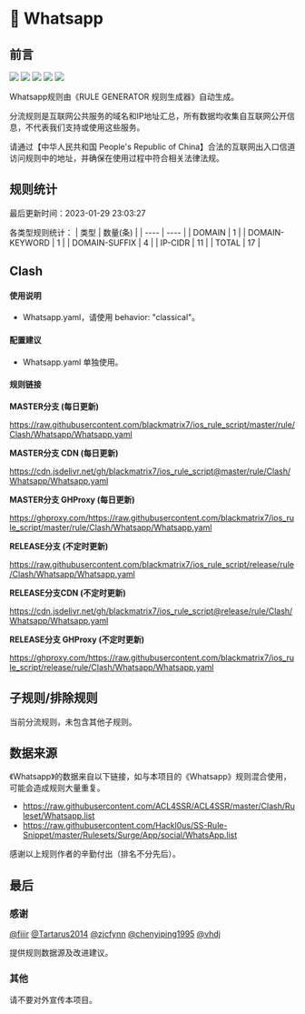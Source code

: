 # 🧸 Whatsapp

## 前言

![](https://shields.io/badge/-移除重复规则-ff69b4) ![](https://shields.io/badge/-DOMAIN与DOMAIN--SUFFIX合并-green) ![](https://shields.io/badge/-DOMAIN--SUFFIX间合并-critical) ![](https://shields.io/badge/-DOMAIN--SUFFIX与DOMAIN--KEYWORD合并-blue) ![](https://shields.io/badge/-IP--CIDR(6)合并-blueviolet) 

Whatsapp规则由《RULE GENERATOR 规则生成器》自动生成。

分流规则是互联网公共服务的域名和IP地址汇总，所有数据均收集自互联网公开信息，不代表我们支持或使用这些服务。

请通过【中华人民共和国 People's Republic of China】合法的互联网出入口信道访问规则中的地址，并确保在使用过程中符合相关法律法规。

## 规则统计

最后更新时间：2023-01-29 23:03:27

各类型规则统计：
| 类型 | 数量(条)  | 
| ---- | ----  |
| DOMAIN | 1  | 
| DOMAIN-KEYWORD | 1  | 
| DOMAIN-SUFFIX | 4  | 
| IP-CIDR | 11  | 
| TOTAL | 17  | 


## Clash 

#### 使用说明
- Whatsapp.yaml，请使用 behavior: "classical"。

#### 配置建议
- Whatsapp.yaml 单独使用。

#### 规则链接
**MASTER分支 (每日更新)**

https://raw.githubusercontent.com/blackmatrix7/ios_rule_script/master/rule/Clash/Whatsapp/Whatsapp.yaml

**MASTER分支 CDN (每日更新)**

https://cdn.jsdelivr.net/gh/blackmatrix7/ios_rule_script@master/rule/Clash/Whatsapp/Whatsapp.yaml

**MASTER分支 GHProxy (每日更新)**

https://ghproxy.com/https://raw.githubusercontent.com/blackmatrix7/ios_rule_script/master/rule/Clash/Whatsapp/Whatsapp.yaml

**RELEASE分支 (不定时更新)**

https://raw.githubusercontent.com/blackmatrix7/ios_rule_script/release/rule/Clash/Whatsapp/Whatsapp.yaml

**RELEASE分支CDN (不定时更新)**

https://cdn.jsdelivr.net/gh/blackmatrix7/ios_rule_script@release/rule/Clash/Whatsapp/Whatsapp.yaml

**RELEASE分支 GHProxy (不定时更新)**

https://ghproxy.com/https://raw.githubusercontent.com/blackmatrix7/ios_rule_script/release/rule/Clash/Whatsapp/Whatsapp.yaml

## 子规则/排除规则


当前分流规则，未包含其他子规则。

## 数据来源

《Whatsapp》的数据来自以下链接，如与本项目的《Whatsapp》规则混合使用，可能会造成规则大量重复。

- https://raw.githubusercontent.com/ACL4SSR/ACL4SSR/master/Clash/Ruleset/Whatsapp.list
- https://raw.githubusercontent.com/Hackl0us/SS-Rule-Snippet/master/Rulesets/Surge/App/social/WhatsApp.list


感谢以上规则作者的辛勤付出（排名不分先后）。

## 最后

### 感谢

[@fiiir](https://github.com/fiiir) [@Tartarus2014](https://github.com/Tartarus2014) [@zjcfynn](https://github.com/zjcfynn) [@chenyiping1995](https://github.com/chenyiping1995) [@vhdj](https://github.com/vhdj)

提供规则数据源及改进建议。

### 其他

请不要对外宣传本项目。